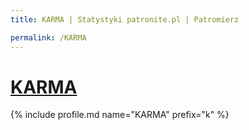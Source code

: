 ```yaml
---
title: KARMA | Statystyki patronite.pl | Patromierz

permalink: /KARMA
---
```


# [KARMA](https://patronite.pl/KARMA)

{% include profile.md name="KARMA" prefix="k" %}
